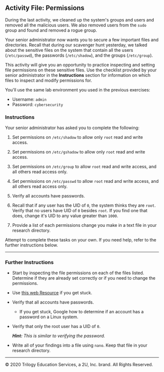 ## Activity File: Permissions

During the last activity, we cleaned up the system's groups and users and removed all the malicious users. We also removed users from the `sudo` group and found and removed a rogue group.

Your senior administrator now wants you to secure a few important files and directories. Recall that during our scavenger hunt yesterday, we talked about the sensitive files on the system that contain all the users (`/etc/passwd`), the passwords (`/etc/shadow`), and the groups (`/etc/group`).

This activity will give you an opportunity to practice inspecting and setting file permissions on these sensitive files. Use the checklist provided by your senior administrator in the **Instructions** section for information on which files to inspect and modify permissions for.

You'll use the same lab environment you used in the previous exercises:
- Username: `admin` 
- Password: `cybersecurity`

### Instructions

Your senior administrator has asked you to complete the following:

1.  Set permissions on `/etc/shadow` to allow only `root` read and write access.

2. Set permissions on `/etc/gshadow` to allow only `root` read and write access.

3. Set permissions on `/etc/group` to allow `root` read and write access, and all others read access only.

4. Set permissions on `/etc/passwd` to allow `root` read and write access, and all others read access only.

5. Verify all accounts have passwords.

6. Recall that if any user has the UID of `0`, the system thinks they are `root`. Verify that no users have UID of `0` besides `root`. If you find one that does, change it's UID to any value greater than `1000`.

7. Provide a list of each permissions change you make in a text file in your research directory.

Attempt to complete these tasks on your own. If you need help, refer to the further instructions below.

---

### Further Instructions

- Start by inspecting the file permissions on each of the files listed. Determine if they are already set correctly or if you need to change the permissions.

- Use [this web Resource](https://askubuntu.com/questions/518259/understanding-chmod-symbolic-notation-and-use-of-octal) if you get stuck.

- Verify that all accounts have passwords. 
    - If you get stuck, Google how to determine if an account has a password on a Linux system.

- Verify that only the root user has a UID of `0`. 
  
   _**Hint:** This is similar to verifying the password._

- Write all of your findings into a file using `nano`. Keep that file in your research directory.

---

© 2020 Trilogy Education Services, a 2U, Inc. brand. All Rights Reserved.

